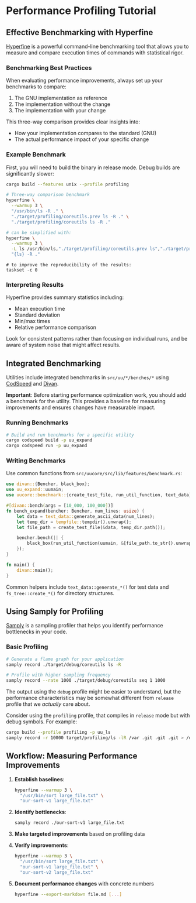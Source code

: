 <!-- spell-checker:ignore taskset -->

# Performance Profiling Tutorial

## Effective Benchmarking with Hyperfine

[Hyperfine](https://github.com/sharkdp/hyperfine) is a powerful command-line benchmarking tool that allows you to measure and compare execution times of commands with statistical rigor.

### Benchmarking Best Practices

When evaluating performance improvements, always set up your benchmarks to compare:

1. The GNU implementation as reference
2. The implementation without the change
3. The implementation with your change

This three-way comparison provides clear insights into:
- How your implementation compares to the standard (GNU)
- The actual performance impact of your specific change

### Example Benchmark

First, you will need to build the binary in release mode. Debug builds are significantly slower:

```bash
cargo build --features unix --profile profiling
```

```bash
# Three-way comparison benchmark
hyperfine \
  --warmup 3 \
  "/usr/bin/ls -R ." \
  "./target/profiling/coreutils.prev ls -R ." \
  "./target/profiling/coreutils ls -R ."

# can be simplified with:
hyperfine \
  --warmup 3 \
  -L ls /usr/bin/ls,"./target/profiling/coreutils.prev ls","./target/profiling/coreutils ls" \
  "{ls} -R ."
```

```
# to improve the reproducibility of the results:
taskset -c 0
```

### Interpreting Results

Hyperfine provides summary statistics including:
- Mean execution time
- Standard deviation
- Min/max times
- Relative performance comparison

Look for consistent patterns rather than focusing on individual runs, and be aware of system noise that might affect results.

## Integrated Benchmarking

Utilities include integrated benchmarks in `src/uu/*/benches/*` using [CodSpeed](https://codspeed.io/) and [Divan](https://github.com/nvzqz/divan).

**Important**: Before starting performance optimization work, you should add a benchmark for the utility. This provides a baseline for measuring improvements and ensures changes have measurable impact.

### Running Benchmarks

```bash
# Build and run benchmarks for a specific utility
cargo codspeed build -p uu_expand
cargo codspeed run -p uu_expand
```

### Writing Benchmarks

Use common functions from `src/uucore/src/lib/features/benchmark.rs`:

```rust
use divan::{Bencher, black_box};
use uu_expand::uumain;
use uucore::benchmark::{create_test_file, run_util_function, text_data};

#[divan::bench(args = [10_000, 100_000])]
fn bench_expand(bencher: Bencher, num_lines: usize) {
    let data = text_data::generate_ascii_data(num_lines);
    let temp_dir = tempfile::tempdir().unwrap();
    let file_path = create_test_file(&data, temp_dir.path());

    bencher.bench(|| {
        black_box(run_util_function(uumain, &[file_path.to_str().unwrap()]));
    });
}

fn main() {
    divan::main();
}
```

Common helpers include `text_data::generate_*()` for test data and `fs_tree::create_*()` for directory structures.

## Using Samply for Profiling

[Samply](https://github.com/mstange/samply) is a sampling profiler that helps you identify performance bottlenecks in your code.

### Basic Profiling

```bash
# Generate a flame graph for your application
samply record ./target/debug/coreutils ls -R

# Profile with higher sampling frequency
samply record --rate 1000 ./target/debug/coreutils seq 1 1000
```

The output using the `debug` profile might be easier to understand, but the performance characteristics may be somewhat different from `release` profile that we _actually_ care about.

Consider using the `profiling` profile, that compiles in `release` mode but with debug symbols. For example:
```bash
cargo build --profile profiling -p uu_ls
samply record -r 10000 target/profiling/ls -lR /var .git .git .git > /dev/null
```

## Workflow: Measuring Performance Improvements

1. **Establish baselines**:
   ```bash
   hyperfine --warmup 3 \
     "/usr/bin/sort large_file.txt" \
     "our-sort-v1 large_file.txt"
   ```

2. **Identify bottlenecks**:
   ```bash
   samply record ./our-sort-v1 large_file.txt
   ```

3. **Make targeted improvements** based on profiling data

4. **Verify improvements**:
   ```bash
   hyperfine --warmup 3 \
     "/usr/bin/sort large_file.txt" \
     "our-sort-v1 large_file.txt" \
     "our-sort-v2 large_file.txt"
   ```

5. **Document performance changes** with concrete numbers
   ```bash
   hyperfine --export-markdown file.md [...]
   ```
